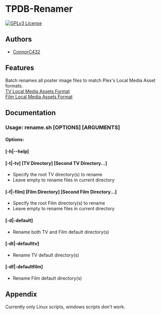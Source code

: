 # TPDB-Renamer


[![GPLv3 License](https://img.shields.io/badge/License-GPL%20v3-yellow.svg)](https://opensource.org/license/gpl-3-0/)

## Authors

- [ConnorC432](https://github.com/ConnorC432)

## Features

Batch renames all poster image files to match Plex's Local Media Asset formats.\
[TV Local Media Assets Format](https://support.plex.tv/articles/200220717-local-media-assets-tv-shows/)\
[Film Local Media Assets Format](https://support.plex.tv/articles/200220677-local-media-assets-movies/)

## Documentation

### Usage: rename.sh [OPTIONS] [ARGUMENTS]

#### Options:

#### [-h|--help]
#### [-t|-tv]	[TV Directory]		[Second TV Directory...]
- Specify the root TV directory(s) to rename
- Leave empty to rename files in current directory
#### [-f|-film]	[Film Directory]	[Second Film Directory...]
- Specify the root Film directory(s) to rename
- Leave empty to rename files in current directory
#### [-d|-default]
- Rename both TV and Film default directory(s)
#### [-dt|-defaulttv]
- Rename TV default directory(s)
#### [-df|-defaultfilm]
- Rename Film default directory(s)


## Appendix

Currently only Linux scripts, windows scripts don't work.
